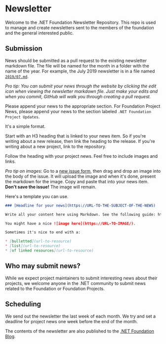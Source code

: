 # Newsletter

Welcome to the .NET Foundation Newsletter Repository. This repo is used to manage and create newsletters sent to the members of the foundation and the general interested public.

## Submission

News should be submitted as a pull request to the existing newsletter markdown file. The file will be named for the month in a folder with the name of the year. For example, the July 2019 newsletter is in a file named [`2019/07.md`](blob/master/2019/07.md).

_Pro tip: You can submit your news through the website by clicking the edit icon when viewing the newsletter markdown file. Just make your edits and when you commit, GitHub will walk you through creating a pull request._

Please append your news to the appropriate section. For Foundation Project News, please append your news to the section labeled `.NET Foundation Project Updates`.

It's a simple format.

Start with an H3 heading that is linked to your news item. So if you're writing about a new release, then link the heading to the release. If you're writing about a new project, link to the repository.

Follow the heading with your project news. Feel free to include images and links.

_Pro tip on images_: Go to a [new issue form](https://github.com/dotnet-foundation/newsletter/issues/new), then drag and drop an image into the body of the issue. It will upload the image and when it's done, present the markdown for the image. Copy and paste that into your news item. __Don't save the issue!__ The image will remain.

Here's a template you can use.

```md
### [Headline for your news](https://URL-TO-THE-SUBJECT-OF-THE-NEWS)

Write all your content here using Markdown. See the following guide: https://help.github.com/en/articles/basic-writing-and-formatting-syntax

You might have a nice ![image here](https://URL-TO-IMAGE/).

Sometimes it's nice to end with a:

* [bulletted](url-to-resource)
* [list](url-to-resource)
* [of linked resources](url-to-resource)
```

## Who may submit news?

While we expect project maintainers to submit interesting news about their projects, we welcome anyone in the .NET community to submit news related to the Foundation or Foundation Projects.

## Scheduling

We send out the newsletter the last week of each month. We try and set a deadline for project news one week before the end of the month.

The contents of the newsletter are also published to the [.NET Foundation Blog](https://dotnetfoundation.org/blog).
